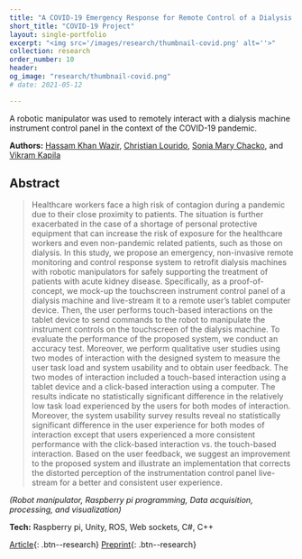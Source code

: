 ```yaml
---
title: "A COVID-19 Emergency Response for Remote Control of a Dialysis Machine with Mobile HRI"
short_title: "COVID-19 Project"
layout: single-portfolio
excerpt: "<img src='/images/research/thumbnail-covid.png' alt=''>"
collection: research
order_number: 10
header: 
og_image: "research/thumbnail-covid.png"
# date: 2021-05-12

---
```


A robotic manipulator was used to remotely interact with a dialysis machine instrument control panel in the context of the COVID-19 pandemic.

**Authors:** [Hassam Khan Wazir](https://scholar.google.com/citations?user=hBetThYAAAAJ&hl=en&oi=ao), [Christian Lourido](https://scholar.google.com/citations?user=gdHZ9ygAAAAJ&hl=en), [Sonia Mary Chacko](https://scholar.google.com/citations?user=AphxHkcAAAAJ&hl=en), and [Vikram Kapila](https://scholar.google.com/citations?user=6PTJF28AAAAJ&hl=en)

## Abstract

> Healthcare workers face a high risk of contagion during a pandemic due to their close proximity to patients. The situation is further exacerbated in the case of a shortage of personal protective equipment that can increase the risk of exposure for the healthcare workers and even non-pandemic related patients, such as those on dialysis. In this study, we propose an emergency, non-invasive remote monitoring and control response system to retrofit dialysis machines with robotic manipulators for safely supporting the treatment of patients with acute kidney disease. Specifically, as a proof-of-concept, we mock-up the touchscreen instrument control panel of a dialysis machine and live-stream it to a remote user’s tablet computer device. Then, the user performs touch-based interactions on the tablet device to send commands to the robot to manipulate the instrument controls on the touchscreen of the dialysis machine. To evaluate the performance of the proposed system, we conduct an accuracy test. Moreover, we perform qualitative user studies using two modes of interaction with the designed system to measure the user task load and system usability and to obtain user feedback. The two modes of interaction included a touch-based interaction using a tablet device and a click-based interaction using a computer. The results indicate no statistically significant difference in the relatively low task load experienced by the users for both modes of interaction. Moreover, the system usability survey results reveal no statistically significant difference in the user experience for both modes of interaction except that users experienced a more consistent performance with the click-based interaction vs. the touch-based interaction. Based on the user feedback, we suggest an improvement to the proposed system and illustrate an implementation that corrects the distorted perception of the instrumentation control panel live-stream for a better and consistent user experience.

*(Robot manipulator, Raspberry pi programming, Data acquisition, processing, and visualization)*

**Tech:** Raspberry pi, Unity, ROS, Web sockets, C#, C++


[Article](https://doi.org/10.3389/frobt.2021.612855){: .btn--research} [Preprint](/files/pdf/research/covid-paper.pdf){: .btn--research}
<!-- [Supplemental Information](/files/pdf/research/Turning the Lights on SI.pdf){: .btn--research} [Replication Archive](https://journals.sagepub.com/doi/suppl/10.1177/07388942211015242){: .btn--research} [GitHub Repo](https://github.com/jayrobwilliams/conflict-preemption){: .btn--research} [Poster](/files/pdf/research/PSS 2018 Poster.pdf){: .btn--research} -->